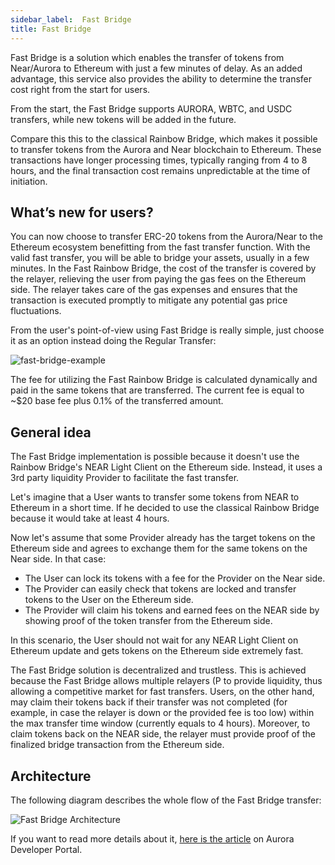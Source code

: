 ```yaml
---
sidebar_label: 	Fast Bridge
title: Fast Bridge
---
```


Fast Bridge is a solution which enables the transfer of tokens from Near/Aurora to Ethereum with just a few minutes of delay.
As an added advantage, this service also provides the ability to determine the transfer cost right  from the start for users.

From the start, the Fast Bridge supports AURORA, WBTC, and USDC transfers, while new tokens will be added in the future.

Compare this this to the classical Rainbow Bridge, which makes it possible to transfer tokens from the Aurora and Near blockchain to Ethereum.
These transactions have longer processing times, typically ranging from 4 to 8 hours, and the final transaction cost remains unpredictable at the time of initiation.

## What’s new for users?

You can now choose to transfer ERC-20 tokens from the Aurora/Near to the Ethereum ecosystem benefitting from the fast transfer function.
With the valid fast transfer, you will be able to bridge your assets, usually in a few minutes.
In the Fast Rainbow Bridge, the cost of the transfer is covered by the relayer, relieving the user from paying the gas fees on the Ethereum side.
The relayer takes care of the gas expenses and ensures that the transaction is executed promptly to mitigate any potential gas price fluctuations.

From the user's point-of-view using Fast Bridge is really simple, just choose it as an option instead doing the Regular Transfer:

![fast-bridge-example](/img/fast-bridge-example.png)

The fee for utilizing the Fast Rainbow Bridge is calculated dynamically and paid in the same tokens that are transferred.
The current fee is equal to ~$20 base fee plus 0.1% of the transferred amount.

## General idea

The Fast Bridge implementation is possible because it doesn't use the Rainbow Bridge's NEAR Light Client on the Ethereum side. Instead, it uses a 3rd party liquidity Provider to facilitate the fast transfer.

Let's imagine that a User wants to transfer some tokens from NEAR to Ethereum in a short time.
If he decided to use the classical Rainbow Bridge because it would take at least 4 hours.

Now let's assume that some Provider already has the target tokens on the Ethereum side and agrees to exchange them for the same tokens on the Near side. In that case:

- The User can lock its tokens with a fee for the Provider on the Near side.
- The Provider can easily check that tokens are locked and transfer tokens to the User on the Ethereum side.
- The Provider will claim his tokens and earned fees on the NEAR side by showing proof of the token transfer from the Ethereum side.

In this scenario, the User should not wait for any NEAR Light Client on Ethereum update and gets tokens on the Ethereum side extremely fast.

The Fast Bridge solution is decentralized and trustless. This is achieved because the Fast Bridge allows multiple relayers (P to provide liquidity, thus allowing a competitive market for fast transfers. Users, on the other hand, may claim their tokens back if their transfer was not completed (for example, in case the relayer is down or the provided fee is too low) within the max transfer time window (currently equals to 4 hours). Moreover, to claim tokens back on the NEAR side, the relayer must provide proof of the finalized bridge transaction from the Ethereum side.

## Architecture

The following diagram describes the whole flow of the Fast Bridge transfer:

![Fast Bridge Architecture](/img/fast-bridge-arch.avif)

If you want to read more details about it, [here is the article](https://dev.aurora.dev/posts/fast-bridge) on Aurora Developer Portal.
